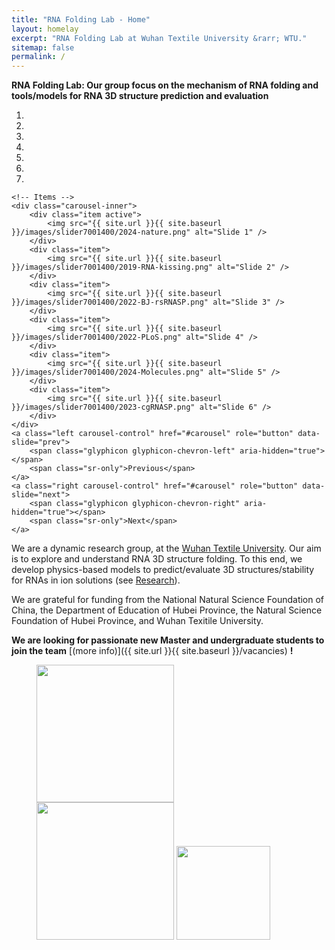 ```yaml
---
title: "RNA Folding Lab - Home"
layout: homelay
excerpt: "RNA Folding Lab at Wuhan Textile University &rarr; WTU."
sitemap: false
permalink: /
---
```


**RNA Folding Lab: Our group focus on the mechanism of RNA folding and tools/models for RNA 3D structure prediction and evaluation** 

<!-- HTML -->
<div id="carousel" class="carousel slide" data-ride="carousel" data-interval="4000" data-pause="hover">
    <!-- Menu -->
    <ol class="carousel-indicators">
        <li data-target="#carousel" data-slide-to="0" class="active"></li>
        <li data-target="#carousel" data-slide-to="1"></li>
        <li data-target="#carousel" data-slide-to="2"></li>
        <li data-target="#carousel" data-slide-to="3"></li>
        <li data-target="#carousel" data-slide-to="4"></li>
        <li data-target="#carousel" data-slide-to="5"></li>
        <li data-target="#carousel" data-slide-to="6"></li>
    </ol>

    <!-- Items -->
    <div class="carousel-inner">
        <div class="item active">
            <img src="{{ site.url }}{{ site.baseurl }}/images/slider7001400/2024-nature.png" alt="Slide 1" />
        </div>
        <div class="item">
            <img src="{{ site.url }}{{ site.baseurl }}/images/slider7001400/2019-RNA-kissing.png" alt="Slide 2" />
        </div>
        <div class="item">
            <img src="{{ site.url }}{{ site.baseurl }}/images/slider7001400/2022-BJ-rsRNASP.png" alt="Slide 3" />
        </div>
        <div class="item">
            <img src="{{ site.url }}{{ site.baseurl }}/images/slider7001400/2022-PLoS.png" alt="Slide 4" />
        </div>
        <div class="item">
            <img src="{{ site.url }}{{ site.baseurl }}/images/slider7001400/2024-Molecules.png" alt="Slide 5" />
        </div>       
        <div class="item">
            <img src="{{ site.url }}{{ site.baseurl }}/images/slider7001400/2023-cgRNASP.png" alt="Slide 6" />
        </div>
    </div>
    <a class="left carousel-control" href="#carousel" role="button" data-slide="prev">
        <span class="glyphicon glyphicon-chevron-left" aria-hidden="true"></span>
        <span class="sr-only">Previous</span>
    </a>
    <a class="right carousel-control" href="#carousel" role="button" data-slide="next">
        <span class="glyphicon glyphicon-chevron-right" aria-hidden="true"></span>
        <span class="sr-only">Next</span>
    </a>
</div>

<!-- CSS -->
<style>
.carousel-inner {
    height: 400px; /* 设置固定高度 */
}

.carousel-inner img {
    width: 100%; /* 图片宽度始终100% */
    height: 100%; /* 图片高度100%以填满容器 */
    object-fit: contain; /* 保持图片比例，不裁剪 */
    background-color: #f0f0f0; /* 空白部分背景颜色 */
}

.carousel-item {
    height: 100%; /* 固定高度 */
}
</style>


We are a dynamic research group, at the [Wuhan Textile University](http://www.wtu.edu.cn). Our aim is to explore and understand RNA 3D structure folding. To this end, we develop physics-based models to predict/evaluate 3D structures/stability for RNAs in ion solutions (see [Research](research)). 

We are grateful for funding from the National Natural Science Foundation of China, the Department of Education of Hubei Province, the Natural Science Foundation of Hubei Province, and Wuhan Texitile University.

 **We are  looking for passionate new Master and undergraduate students to join the team** [(more info)]({{ site.url }}{{ site.baseurl }}/vacancies) **!**




<figure class="fourth">
  <img src="{{ site.url }}{{ site.baseurl }}/images/logopic/WTU-logo-2.png" style="width: 220px">
  <img src="{{ site.url }}{{ site.baseurl }}/images/logopic/WTU-Bio.png" style="width: 220px">
  <img src="{{ site.url }}{{ site.baseurl }}/images/logopic/research center.png" style="width: 150px">
</figure>
